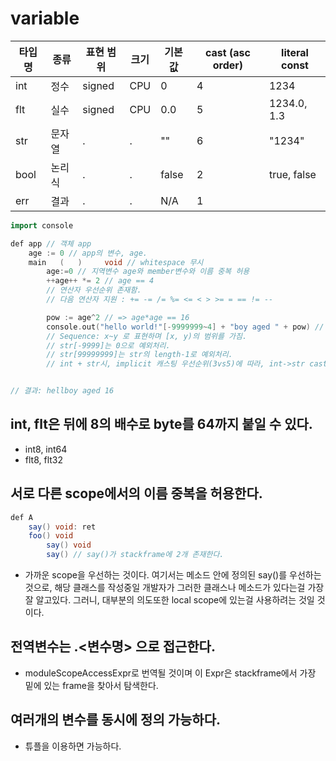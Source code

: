# variable

| 타입명 | 종류   | 표현 범위 | 크기  | 기본값 | cast (asc order) | literal const |
| ------ | ------ | --------- | ----- | ------ | ---------------- | ------------- |
| int    | 정수   | signed    | CPU   | 0      | 4                | 1234          |
| flt    | 실수   | signed    | CPU   | 0.0    | 5                | 1234.0, 1.3   |
| str    | 문자열 | .         | .     | ""     | 6                | "1234"        |
| bool   | 논리식 | .         | .     | false  | 2                | true, false   |
| err    | 결과   | .         | .     | N/A    | 1                |               |

```cpp
import console

def app // 객체 app
	age := 0 // app의 변수, age.
    main   (   )     void // whitespace 무시
        age:=0 // 지역변수 age와 member변수와 이름 중복 허용
        ++age++ *= 2 // age == 4
        // 연산자 우선순위 존재함.
        // 다음 연산자 지원 : += -= /= %= <= < > >= = == != --

        pow := age^2 // => age*age == 16
        console.out("hello world!"[-9999999~4] + "boy aged " + pow) // str은 UTF-16 인코딩
        // Sequence: x~y 로 표현하며 [x, y)의 범위를 가짐.
        // str[-9999]는 0으로 예외처리.
        // str[99999999]는 str의 length-1로 예외처리.
        // int + str시, implicit 캐스팅 우선순위(3vs5)에 따라, int->str casting


// 결과: hellboy aged 16
```

## int, flt은 뒤에 8의 배수로 byte를 64까지 붙일 수 있다.

* int8, int64
* flt8, flt32

## 서로 다른 scope에서의 이름 중복을 허용한다.
```java
def A
    say() void: ret
    foo() void
        say() void
        say() // say()가 stackframe에 2개 존재한다. 
```
* 가까운 scope을 우선하는 것이다. 여기서는 메소드 안에 정의된 say()를 우선하는 것으로, 해당 클래스를 작성중일 개발자가 그러한 클래스나 메소드가 있다는걸 가장 잘 알고있다. 그러니, 대부분의 의도또한 local scope에 있는걸 사용하려는 것일 것이다.

## 전역변수는 .<변수명> 으로 접근한다.
* moduleScopeAccessExpr로 번역될 것이며 이 Expr은 stackframe에서 가장 밑에 있는 frame을 찾아서 탐색한다.

## 여러개의 변수를 동시에 정의 가능하다.
* 튜플을 이용하면 가능하다.
